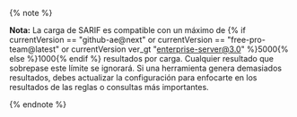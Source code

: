 {% note %}

**Nota:** La carga de SARIF es compatible con un máximo de {% if currentVersion == "github-ae@next" or currentVersion == "free-pro-team@latest" or currentVersion ver_gt "enterprise-server@3.0" %}5000{% else %}1000{% endif %} resultados por carga. Cualquier resultado que sobrepase este límite se ignorará. Si una herramienta genera demasiados resultados, debes actualizar la configuración para enfocarte en los resultados de las reglas o consultas más importantes.

{% endnote %}
